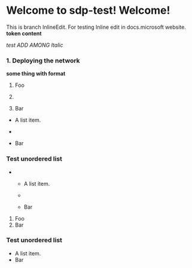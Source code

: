 # Welcome to sdp-test! Welcome!

This is branch InlineEdit. For testing Inline edit in docs.microsoft
website. **token content**

*_test ADD AMONG Italic_*


### 1. Deploying the network
**some thing with format**

1.  Foo

2.  
3.  Bar
  - A list item.

  - 
  - Bar

### 

### Test unordered list

  -   - A list item.
    
      - 
      - Bar

1.  Foo
2.  Bar

### Test unordered list
*   A list item.
*   Bar


